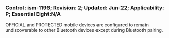 ### Control: ism-1196; Revision: 2; Updated: Jun-22; Applicability: P; Essential Eight:N/A
<p>OFFICIAL and PROTECTED mobile devices are configured to remain undiscoverable to other Bluetooth devices except during Bluetooth pairing.</p>